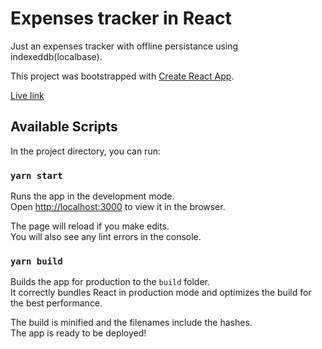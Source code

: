 # Expenses tracker in React

Just an expenses tracker with offline persistance using indexeddb(localbase).

This project was bootstrapped with [Create React App](https://github.com/facebook/create-react-app).

[Live link](https://nreact-expense-tracker.netlify.app/)

## Available Scripts

In the project directory, you can run:

### `yarn start`

Runs the app in the development mode.\
Open [http://localhost:3000](http://localhost:3000) to view it in the browser.

The page will reload if you make edits.\
You will also see any lint errors in the console.

### `yarn build`

Builds the app for production to the `build` folder.\
It correctly bundles React in production mode and optimizes the build for the best performance.

The build is minified and the filenames include the hashes.\
The app is ready to be deployed!

